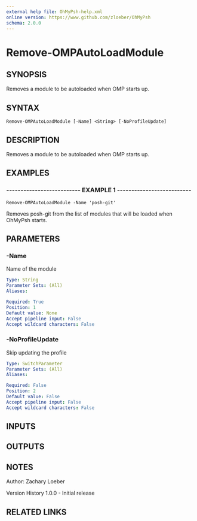 ```yaml
---
external help file: OhMyPsh-help.xml
online version: https://www.github.com/zloeber/OhMyPsh
schema: 2.0.0
---
```


# Remove-OMPAutoLoadModule

## SYNOPSIS
Removes a module to be autoloaded when OMP starts up.

## SYNTAX

```
Remove-OMPAutoLoadModule [-Name] <String> [-NoProfileUpdate]
```

## DESCRIPTION
Removes a module to be autoloaded when OMP starts up.

## EXAMPLES

### -------------------------- EXAMPLE 1 --------------------------
```
Remove-OMPAutoLoadModule -Name 'posh-git'
```

Removes posh-git from the list of modules that will be loaded when OhMyPsh starts.

## PARAMETERS

### -Name
Name of the module

```yaml
Type: String
Parameter Sets: (All)
Aliases: 

Required: True
Position: 1
Default value: None
Accept pipeline input: False
Accept wildcard characters: False
```

### -NoProfileUpdate
Skip updating the profile

```yaml
Type: SwitchParameter
Parameter Sets: (All)
Aliases: 

Required: False
Position: 2
Default value: False
Accept pipeline input: False
Accept wildcard characters: False
```

## INPUTS

## OUTPUTS

## NOTES
Author: Zachary Loeber



Version History
1.0.0 - Initial release

## RELATED LINKS

